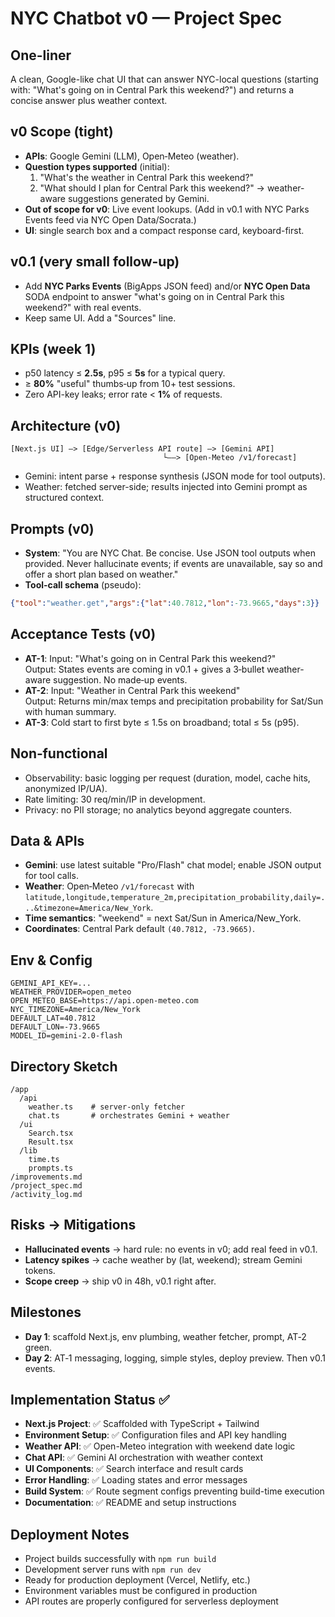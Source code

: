 # NYC Chatbot v0 — Project Spec

## One-liner
A clean, Google-like chat UI that can answer NYC-local questions (starting with: "What's going on in Central Park this weekend?") and returns a concise answer plus weather context.

## v0 Scope (tight)
- **APIs**: Google Gemini (LLM), Open‑Meteo (weather).
- **Question types supported** (initial):
  1) "What's the weather in Central Park this weekend?"
  2) "What should I plan for Central Park this weekend?" → weather-aware suggestions generated by Gemini.
- **Out of scope for v0**: Live event lookups. (Add in v0.1 with NYC Parks Events feed via NYC Open Data/Socrata.)
- **UI**: single search box and a compact response card, keyboard-first.

## v0.1 (very small follow-up)
- Add **NYC Parks Events** (BigApps JSON feed) and/or **NYC Open Data** SODA endpoint to answer "what's going on in Central Park this weekend?" with real events.
- Keep same UI. Add a "Sources" line.

## KPIs (week 1)
- p50 latency ≤ **2.5s**, p95 ≤ **5s** for a typical query.
- ≥ **80%** "useful" thumbs‑up from 10+ test sessions.
- Zero API-key leaks; error rate < **1%** of requests.

## Architecture (v0)
```
[Next.js UI] —> [Edge/Serverless API route] —> [Gemini API]
                                  └——> [Open‑Meteo /v1/forecast]
```
- Gemini: intent parse + response synthesis (JSON mode for tool outputs).
- Weather: fetched server-side; results injected into Gemini prompt as structured context.

## Prompts (v0)
- **System**: "You are NYC Chat. Be concise. Use JSON tool outputs when provided. Never hallucinate events; if events are unavailable, say so and offer a short plan based on weather."
- **Tool-call schema** (pseudo):
```json
{"tool":"weather.get","args":{"lat":40.7812,"lon":-73.9665,"days":3}}
```

## Acceptance Tests (v0)
- **AT-1**: Input: "What's going on in Central Park this weekend?"  
  Output: States events are coming in v0.1 + gives a 3‑bullet weather-aware suggestion. No made‑up events.
- **AT-2**: Input: "Weather in Central Park this weekend"  
  Output: Returns min/max temps and precipitation probability for Sat/Sun with human summary.
- **AT-3**: Cold start to first byte ≤ 1.5s on broadband; total ≤ 5s (p95).

## Non‑functional
- Observability: basic logging per request (duration, model, cache hits, anonymized IP/UA).
- Rate limiting: 30 req/min/IP in development.
- Privacy: no PII storage; no analytics beyond aggregate counters.

## Data & APIs
- **Gemini**: use latest suitable "Pro/Flash" chat model; enable JSON output for tool calls.
- **Weather**: Open‑Meteo `/v1/forecast` with `latitude,longitude,temperature_2m,precipitation_probability,daily=...&timezone=America/New_York`.
- **Time semantics**: "weekend" = next Sat/Sun in America/New_York.
- **Coordinates**: Central Park default `(40.7812, -73.9665)`.

## Env & Config
```
GEMINI_API_KEY=...
WEATHER_PROVIDER=open_meteo
OPEN_METEO_BASE=https://api.open-meteo.com
NYC_TIMEZONE=America/New_York
DEFAULT_LAT=40.7812
DEFAULT_LON=-73.9665
MODEL_ID=gemini-2.0-flash
```

## Directory Sketch
```
/app
  /api
    weather.ts    # server-only fetcher
    chat.ts       # orchestrates Gemini + weather
  /ui
    Search.tsx
    Result.tsx
  /lib
    time.ts
    prompts.ts
/improvements.md
/project_spec.md
/activity_log.md
```

## Risks → Mitigations
- **Hallucinated events** → hard rule: no events in v0; add real feed in v0.1.
- **Latency spikes** → cache weather by (lat, weekend); stream Gemini tokens.
- **Scope creep** → ship v0 in 48h, v0.1 right after.

## Milestones
- **Day 1**: scaffold Next.js, env plumbing, weather fetcher, prompt, AT‑2 green.
- **Day 2**: AT‑1 messaging, logging, simple styles, deploy preview. Then v0.1 events.

## Implementation Status ✅
- **Next.js Project**: ✅ Scaffolded with TypeScript + Tailwind
- **Environment Setup**: ✅ Configuration files and API key handling
- **Weather API**: ✅ Open-Meteo integration with weekend date logic
- **Chat API**: ✅ Gemini AI orchestration with weather context
- **UI Components**: ✅ Search interface and result cards
- **Error Handling**: ✅ Loading states and error messages
- **Build System**: ✅ Route segment configs preventing build-time execution
- **Documentation**: ✅ README and setup instructions

## Deployment Notes
- Project builds successfully with `npm run build`
- Development server runs with `npm run dev`
- Ready for production deployment (Vercel, Netlify, etc.)
- Environment variables must be configured in production
- API routes are properly configured for serverless deployment
